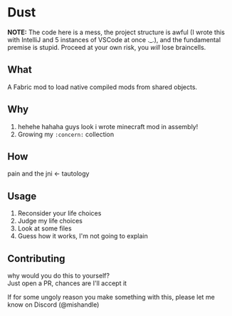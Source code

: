 # Dust

**NOTE:** The code here is a mess, the project structure is awful (I wrote this with IntelliJ and 5 instances of VSCode at once ._.), and the fundamental premise is stupid. Proceed at your own risk, you *will* lose braincells.

## What
A Fabric mod to load native compiled mods from shared objects.

## Why
1. hehehe hahaha guys look i wrote minecraft mod in assembly!
2. Growing my `:concern:` collection

## How
pain and the jni <- tautology

## Usage
1. Reconsider your life choices
2. Judge my life choices
3. Look at some files
3. Guess how it works, I'm not going to explain

## Contributing
why would you do this to yourself?  
Just open a PR, chances are I'll accept it

If for some ungoly reason you make something with this, please let me know on Discord (@mishandle)
